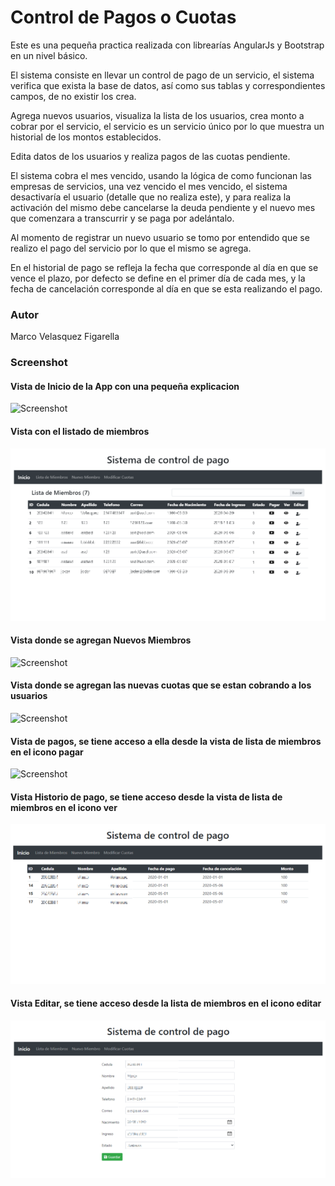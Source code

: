 # Control de Pagos o Cuotas
Este es una pequeña practica realizada con librearías AngularJs y Bootstrap en un nivel básico.

El sistema consiste en llevar un control de pago de un servicio, el sistema verifica que exista la base de datos, así como sus tablas y correspondientes campos, de no existir los crea.

Agrega nuevos usuarios, visualiza la lista de los usuarios, crea monto a cobrar por el servicio, el servicio es un servicio único por lo que muestra un historial de los montos establecidos.

Edita datos de los usuarios y realiza pagos de las cuotas pendiente.

El sistema cobra el mes vencido, usando la lógica de como funcionan las empresas de servicios, una vez vencido el mes vencido, el sistema desactivaría el usuario (detalle que no realiza este), y para realiza la activación del mismo debe cancelarse la deuda pendiente y el nuevo mes que comenzara a transcurrir y se paga por adelántalo.

Al momento de registrar un nuevo usuario se tomo por entendido que se realizo el pago del servicio por lo que el mismo se agrega.

En el historial de pago se refleja la fecha que corresponde al día en que se vence el plazo, por defecto se define en el primer día de cada mes, y la fecha de cancelación corresponde al día en que se esta realizando el pago.

### Autor
Marco Velasquez Figarella

### Screenshot

#### Vista de Inicio de la App con una pequeña explicacion
![Screenshot](https://raw.githubusercontent.com/Marco90v/Cuotas_controlDePago/master/caps/sistPago-cap-1.png)

#### Vista con el listado de miembros
![Screenshot](https://raw.githubusercontent.com/Marco90v/Cuotas_controlDePago/master/caps/sistPago-cap-2.png)

#### Vista donde se agregan Nuevos Miembros
![Screenshot](https://raw.githubusercontent.com/Marco90v/Cuotas_controlDePago/master/caps/sistPago-cap-3.png)

#### Vista donde se agregan las nuevas cuotas que se estan cobrando a los usuarios
![Screenshot](https://raw.githubusercontent.com/Marco90v/Cuotas_controlDePago/master/caps/sistPago-cap-4.png)

#### Vista de pagos, se tiene acceso a ella desde la vista de lista de miembros en el icono pagar
![Screenshot](https://raw.githubusercontent.com/Marco90v/Cuotas_controlDePago/master/caps/sistPago-cap-5.png)

#### Vista Historio de pago, se tiene acceso desde la vista de lista de miembros en el icono ver
![Screenshot](https://raw.githubusercontent.com/Marco90v/Cuotas_controlDePago/master/caps/sistPago-cap-6.png)

#### Vista Editar, se tiene acceso desde la lista de miembros en el icono editar
![Screenshot](https://raw.githubusercontent.com/Marco90v/Cuotas_controlDePago/master/caps/sistPago-cap-7.png)
